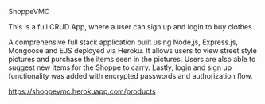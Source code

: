 ShoppeVMC

This is a full CRUD App, where a user can sign up and login to buy clothes. 

A comprehensive full stack  application built using Node,js, Express.js, Mongoose and EJS deployed via Heroku. It allows users to view street style pictures and purchase the items seen in the pictures.  Users are also able to suggest new items for the Shoppe to carry. Lastly, login and sign up  functionality was added with encrypted passwords and authorization flow. 


https://shoppevmc.herokuapp.com/products
